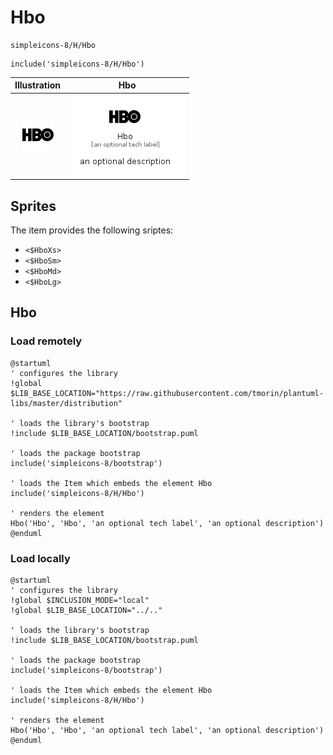 # Hbo


```text
simpleicons-8/H/Hbo
```

```text
include('simpleicons-8/H/Hbo')
```



| Illustration | Hbo |
| :---: | :---: |
| ![illustration for Illustration](../../simpleicons-8/H/Hbo.png) | ![illustration for Hbo](../../simpleicons-8/H/Hbo.Local.png) |



## Sprites
The item provides the following sriptes:

- `<$HboXs>`
- `<$HboSm>`
- `<$HboMd>`
- `<$HboLg>`





## Hbo

### Load remotely
```plantuml
@startuml
' configures the library
!global $LIB_BASE_LOCATION="https://raw.githubusercontent.com/tmorin/plantuml-libs/master/distribution"

' loads the library's bootstrap
!include $LIB_BASE_LOCATION/bootstrap.puml

' loads the package bootstrap
include('simpleicons-8/bootstrap')

' loads the Item which embeds the element Hbo
include('simpleicons-8/H/Hbo')

' renders the element
Hbo('Hbo', 'Hbo', 'an optional tech label', 'an optional description')
@enduml
```

### Load locally
```plantuml
@startuml
' configures the library
!global $INCLUSION_MODE="local"
!global $LIB_BASE_LOCATION="../.."

' loads the library's bootstrap
!include $LIB_BASE_LOCATION/bootstrap.puml

' loads the package bootstrap
include('simpleicons-8/bootstrap')

' loads the Item which embeds the element Hbo
include('simpleicons-8/H/Hbo')

' renders the element
Hbo('Hbo', 'Hbo', 'an optional tech label', 'an optional description')
@enduml
```

